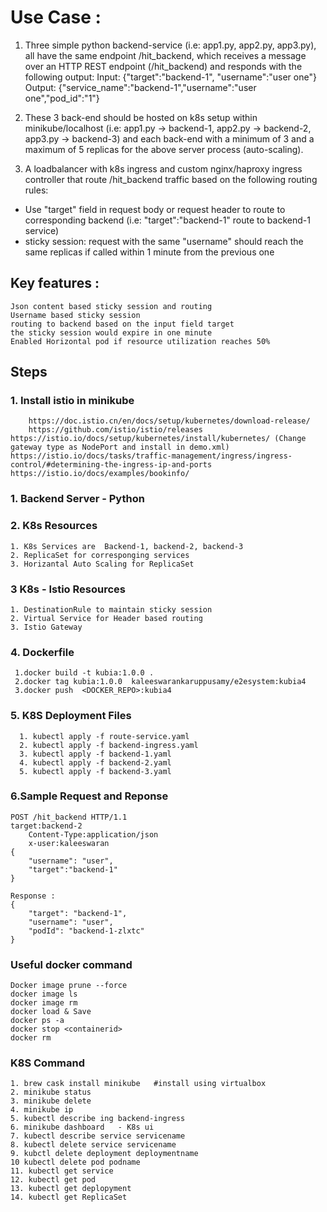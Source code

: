 # Use Case : 
1. Three simple python backend-service (i.e: app1.py, app2.py, app3.py), all have the same endpoint /hit_backend, which receives a message over an HTTP REST endpoint (/hit_backend) and responds with the following output:
Input: {"target":"backend-1", "username":"user one"}
Output: {"service_name":"backend-1","username":"user one","pod_id":"1"}
 
2. These 3 back-end should be hosted on k8s setup within minikube/localhost (i.e: app1.py -> backend-1, app2.py -> backend-2, app3.py -> backend-3) and each back-end with a minimum of 3 and a maximum of 5 replicas for the above server process (auto-scaling).
 
3. A loadbalancer with k8s ingress and custom nginx/haproxy ingress controller that route /hit_backend traffic based on the following routing rules:
- Use "target" field in request body or request header to route to corresponding backend (i.e: "target":"backend-1" route to backend-1 service)
- sticky session: request with the same "username" should reach the same replicas if called within 1 minute from the previous one

## Key features :
	Json content based sticky session and routing
	Username based sticky session
	routing to backend based on the input field target
	the sticky session would expire in one minute
	Enabled Horizontal pod if resource utilization reaches 50%
	
## Steps

### 1. Install istio in minikube
        https://doc.istio.cn/en/docs/setup/kubernetes/download-release/
        https://github.com/istio/istio/releases
	https://istio.io/docs/setup/kubernetes/install/kubernetes/ (Change gateway type as NodePort and install in demo.xml)
	https://istio.io/docs/tasks/traffic-management/ingress/ingress-control/#determining-the-ingress-ip-and-ports
	https://istio.io/docs/examples/bookinfo/
	
### 1. Backend Server - Python
	  
### 2. K8s Resources
	1. K8s Services are  Backend-1, backend-2, backend-3
	2. ReplicaSet for corresponging services
	3. Horizantal Auto Scaling for ReplicaSet
	
### 3 K8s - Istio Resources
	1. DestinationRule to maintain sticky session
	2. Virtual Service for Header based routing
	3. Istio Gateway
### 4. Dockerfile
	 1.docker build -t kubia:1.0.0 .
	 2.docker tag kubia:1.0.0  kaleeswarankaruppusamy/e2esystem:kubia4
	 3.docker push  <DOCKER_REPO>:kubia4
### 5. K8S Deployment Files
	  1. kubectl apply -f route-service.yaml
	  2. kubectl apply -f backend-ingress.yaml
	  3. kubectl apply -f backend-1.yaml
	  4. kubectl apply -f backend-2.yaml
	  5. kubectl apply -f backend-3.yaml
### 6.Sample Request and Reponse
	POST /hit_backend HTTP/1.1
	target:backend-2
        Content-Type:application/json
        x-user:kaleeswaran
	{
		"username": "user",
		"target":"backend-1"
	}

	Response : 
	{
	    "target": "backend-1",
	    "username": "user",
	    "podId": "backend-1-zlxtc"
	}
	
### Useful docker command
	Docker image prune --force
	docker image ls
	docker image rm
	docker load & Save
	docker ps -a 
	docker stop <containerid>
	docker rm 
### K8S Command
	1. brew cask install minikube   #install using virtualbox
	2. minikube status
	3. minikube delete
	4. minikube ip
	5. kubectl describe ing backend-ingress
	6. minikube dashboard   - K8s ui
	7. kubectl describe service servicename
	8. kubectl delete service servicename
	9. kubctl delete deployment deploymentname
	10 kubectl delete pod podname
	11. kubectl get service
	12. kubectl get pod
	13. kubectl get deplopyment
	14. kubectl get ReplicaSet
